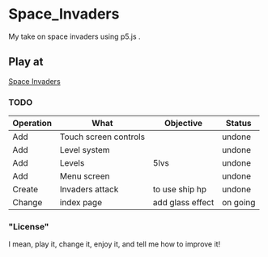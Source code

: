 # Space_Invaders
My take on space invaders using p5.js .

## Play at  
[Space Invaders](onereallylongname.github.io/Space_Invaders)

### TODO
| Operation | What                    | Objective           | Status   |
|-----------|-------------------------|---------------------|----------|
| Add       | Touch screen controls   |                     | undone   |
| Add       | Level system            |                     | undone   |
| Add       | Levels                  | 5lvs                | undone   |
| Add       | Menu screen             |                     | undone   |
| Create    | Invaders attack         | to use ship hp      | undone   |
| Change    | index page              |add glass effect     | on going |

### "License"
I mean, play it, change it, enjoy it, and tell me how to improve it!
